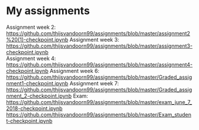 # My assignments
Assignment week 2:
https://github.com/thijsvandoorn99/assignments/blob/master/assignment2%20(1)-checkpoint.ipynb 
Assignment week 3:
https://github.com/thijsvandoorn99/assignments/blob/master/assignment3-checkpoint.ipynb      
Assignment week 4:
https://github.com/thijsvandoorn99/assignments/blob/master/assignment4-checkpoint.ipynb
Assignment week 6:
https://github.com/thijsvandoorn99/assignments/blob/master/Graded_assignment1-checkpoint.ipynb
Assignment week 7:
https://github.com/thijsvandoorn99/assignments/blob/master/Graded_assignment_2-checkpoint.ipynb
Exam:
https://github.com/thijsvandoorn99/assignments/blob/master/exam_june_7_2018-checkpoint.ipynb
https://github.com/thijsvandoorn99/assignments/blob/master/Exam_student-checkpoint.ipynb
